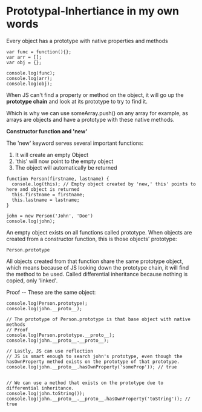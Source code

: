 # Prototypal-Inhertiance in my own words


Every object has a prototype with native properties and methods

```
var func = function(){};
var arr = [];
var obj = {};

console.log(func);
console.log(arr);
console.log(obj);

```


When JS can't find a property or method on the object, it will go up the **prototype chain** and look at its prototype to try to find it. 

Which is why we can use someArray.push() on any array for example, as arrays are objects and have a prototype with these native methods.

**Constructor function and 'new'**

The 'new' keyword serves several important functions:
1) It will create an empty Object
2) 'this' will now point to the empty object
3) The object will automatically be returned 

```
function Person(firstname, lastname) {
  console.log(this); // Empty object created by 'new,' this' points to here and object is returned
  this.firstname = firstname;
  this.lastname = lastname;
}

john = new Person('John', 'Doe')
console.log(john);
```


An empty object exists on all functions called prototype.
When objects are created from a constructor function, this is those objects' prototype:
```
Person.prototype
```
All objects created from that function share the same prototype object, which means because of JS looking down the prototype chain, it will find the method to be used.
Called differential inheritance because nothing is copied, only 'linked'. 


Proof -- These are the same object: 
```
console.log(Person.prototype);
console.log(john.__proto__);

// The prototype of Person.prototype is that base object with native methods
// Proof
console.log(Person.prototype.__proto__);
console.log(john.__proto__.__proto__);

// Lastly, JS can use reflection
// JS is smart enough to search john's prototype, even though the hasOwnProperty method exists on the prototype of that prototype. 
console.log(john.__proto__.hasOwnProperty('someProp')); // true 


// We can use a method that exists on the prototype due to differential inheritance. 
console.log(john.toString());
console.log(john.__proto__.__proto__.hasOwnProperty('toString')); // true


```
